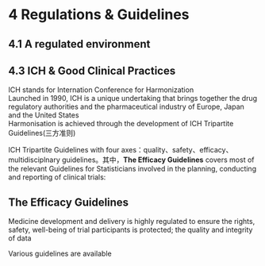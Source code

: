 # 4 Regulations & Guidelines

## 4.1 A regulated environment



## 4.3 ICH & Good Clinical Practices

ICH stands for Internation Conference for Harmonization  
Launched in 1990, ICH is a unique undertaking that brings together the drug regulatory authorities and the pharmaceutical industry of Europe, Japan and the United States  
Harmonisation is achieved through the development of ICH Tripartite Guidelines\(三方准则\)

ICH Tripartite Guidelines with four axes：quality、safety、efficacy、multidisciplnary guidelines。其中，**The Efficacy Guidelines** covers most of the relevant Guidelines for Statisticians involved in the planning, conducting and reporting of clinical trials:



## **The Efficacy Guidelines**

Medicine development and delivery is highly regulated to ensure the rights, safety, well-being of trial participants is protected; the quality and integrity of data

Various guidelines are available

